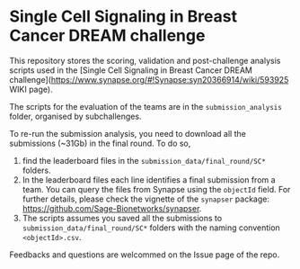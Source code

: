 
# Single Cell Signaling in Breast Cancer DREAM challenge

This repository stores the scoring, validation and post-challenge analysis scripts used in the [Single Cell Signaling in Breast Cancer DREAM challenge](https://www.synapse.org/#!Synapse:syn20366914/wiki/593925 WIKI page).

The scripts for the evaluation of the teams are in the `submission_analysis` folder, organised by subchallenges. 

To re-run the submission analysis, you need to download all the submissions (~31Gb) in the final round. 
To do so,
1. find the leaderboard files in the `submission_data/final_round/SC*` folders.
2. In the leaderboard files each line identifies a final submission from a team. You can query the files from Synapse using the `objectId` field. For further details, please check the vignette of the `synapser` package: https://github.com/Sage-Bionetworks/synapser.
3. The scripts assumes you saved all the submissions to `submission_data/final_round/SC*` folders with the naming convention `<objectId>.csv`.
  
Feedbacks and questions are welcommed on the Issue page of the repo.

